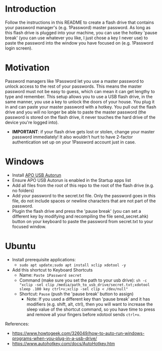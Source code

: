 # Introduction
Follow the instructions in this README to create a flash drive that contains your password manager's (e.g. 1Password) master password. As long as this flash drive is plugged into your machine, you can use the hotkey 'pause break' (you can use whatever you like, I just chose a key I never use) to paste the password into the window you have focused on (e.g. 1Password login screen).

# Motivation
Password managers like 1Password let you use a master password to unlock access to the rest of your passwords. This means the master password must not be easy to guess, which can mean it can get lengthy to type and remember. This setup allows you to use a USB flash drive, in the same manner, you use a key to unlock the doors of your house. You plug it in and can paste your master password with a hotkey. You pull out the flash drive and you will no longer be able to paste the master password (the password is stored on the flash drive, it never touches the hard drive of the device you're logged into).

- **IMPORTANT**: if your flash drive gets lost or stolen, change your master password immediately! It also wouldn't hurt to have 2-factor authentication set up on your 1Password account just in case.

# Windows
- Install [APO USB Autorun](https://www.softpedia.com/get/System/System-Miscellaneous/APO-USB-Autorun.shtml)
- Ensure APO USB Autorun is enabled in the Startup apps list
- Add all files from the root of this repo to the root of the flash drive (e.g. no folders)
- Add your password to the secret.txt file. Only the password goes in this file, do not include spaces or newline characters that are not part of the password.
- Plugin the flash drive and press the 'pause break' (you can set a different key by modifying and recompiling the file send_secret.ahk) button on your keyboard to paste the password from secret.txt to your focused window.

# Ubuntu
- Install prerequisite applications:
   - `sudo apt update;sudo apt install xclip xdotool -y`
- Add this shortcut to Keyboard Shortcuts
   - Name: `Paste 1Password secret`
   - Command (make sure you set the path to your usb drive): `sh -c "xclip -sel clip /media/path_to_usb_drive/secret.txt;xdotool sleep .100 key ctrl+v;xclip -sel clip < /dev/null"`
   - Shortcut: `Pause` (push the 'pause break' button to assign)
      - Note: If you used a different key than 'pause break' and it has modifiers (e.g. shift, alt, ctrl), then you will want to increase the sleep value of the shortcut command, so you have time to press and remove all your fingers before xdotool sends `ctrl+v`.
     
References:
- https://www.howtogeek.com/326049/how-to-auto-run-windows-programs-when-you-plug-in-a-usb-drive/
- https://www.autohotkey.com/docs/AutoHotkey.htm

